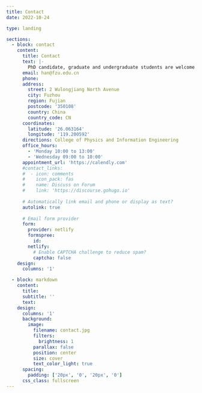 ```yaml
---
title: Contact
date: 2022-10-24

type: landing

sections:
  - block: contact
    content:
      title: Contact
      text: |-
        PhD candidate, graduate and undergraduate students are welcome.
      email: han@fzu.edu.cn
      phone: 
      address:
        street: 2 Wulongjiang North Avenue
        city: Fuzhou
        region: Fujian
        postcode: '350108'
        country: China
        country_code: CN
      coordinates:
        latitude: '26.063164'
        longitude: '119.200592'
      directions: College of Physics and Information Engineering
      office_hours:
        - 'Monday 10:00 to 13:00'
        - 'Wednesday 09:00 to 10:00'
      appointment_url: 'https://calendly.com'
      #contact_links:
      #  - icon: comments
      #    icon_pack: fas
      #    name: Discuss on Forum
      #    link: 'https://discourse.gohugo.io'
    
      # Automatically link email and phone or display as text?
      autolink: true
    
      # Email form provider
      form:
        provider: netlify
        formspree:
          id:
        netlify:
          # Enable CAPTCHA challenge to reduce spam?
          captcha: false
    design:
      columns: '1'

  - block: markdown
    content:
      title:
      subtitle: ''
      text:
    design:
      columns: '1'
      background:
        image: 
          filename: contact.jpg
          filters:
            brightness: 1
          parallax: false
          position: center
          size: cover
          text_color_light: true
      spacing:
        padding: ['20px', '0', '20px', '0']
      css_class: fullscreen
---
```

